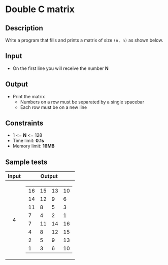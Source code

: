 # Double C matrix

## Description
Write a program that fills and prints a matrix of size `(n, n)` as shown below.

## Input
- On the first line you will receive the number **N**

## Output
- Print the matrix
  - Numbers on a row must be separated by a single spacebar
  - Each row must be on a new line

## Constraints
- 1 <= **N** <= 128
- Time limit: **0.1s**
- Memory limit: **16MB**

## Sample tests

| Input  | Output |
|:------:|:------:|
| 4 | <table><tbody><tr><td>16</td><td>15</td><td>13</td><td>10</td></tr><tr><td>14</td><td>12</td><td>9</td><td>6</td></tr><tr><td>11</td><td>8</td><td>5</td><td>3</td></tr><tr><td>7</td><td>4</td><td>2</td><td>1</td></tr><tr><td>7</td><td>11</td><td>14</td><td>16</td></tr><tr><td>4</td><td>8</td><td>12</td><td>15</td></tr><tr><td>2</td><td>5</td><td>9</td><td>13</td></tr><tr><td>1</td><td>3</td><td>6</td><td>10</td></tr></tbody></table> |
